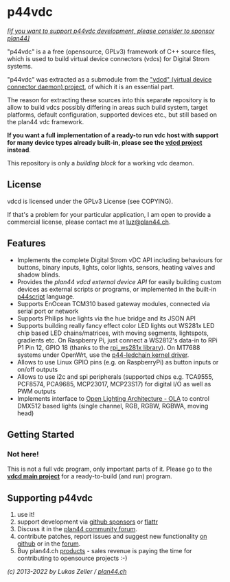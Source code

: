 
p44vdc
======

*[[if you want to support p44vdc development, please consider to sponsor plan44]](https://github.com/sponsors/plan44)* 

"p44vdc" is a a free (opensource, GPLv3) framework of C++ source files, which is used to build virtual device connectors (vdcs) for Digital Strom systems.

"p44vdc" was extracted as a submodule from the ["vdcd" (virtual device connector daemon) project](https://github.com/plan44/vdcd), of which it is an essential part.

The reason for extracting these sources into this separate repository is to allow to build vdcs possibly differing in areas such build system, target platforms, default configuration, supported devices etc., but still based on the plan44 vdc framework.

**If you want a full implementation of a ready-to run vdc host with support for many device types already built-in, please see the [vdcd project](https://github.com/plan44/vdcd) instead**.

This repository is only a *building block* for a working vdc deamon.

License
-------

vdcd is licensed under the GPLv3 License (see COPYING).

If that's a problem for your particular application, I am open to provide a commercial license, please contact me at [luz@plan44.ch](mailto:luz@plan44.ch).


Features
--------

- Implements the complete Digital Strom vDC API including behaviours for buttons, binary inputs, lights, color lights, sensors, heating valves and shadow blinds.
- Provides the *plan44 vdcd external device API* for easily building custom devices as external scripts or programs, or implemented in the built-in [p44script](https://plan44.ch/p44-techdocs/en/script_ref/) language.
- Supports EnOcean TCM310 based gateway modules, connected via serial port or network
- Supports Philips hue lights via the hue bridge and its JSON API
- Supports building really fancy effect color LED lights out WS281x LED chip based LED chains/matrices, with moving segments, lightspots, gradients etc.
  On Raspberry Pi, just connect a WS2812's data-in to RPi P1 Pin 12, GPIO 18 (thanks to the [rpi_ws281x library](https://github.com/richardghirst/rpi_ws281x.git)).
  On MT7688 systems under OpenWrt, use the [p44-ledchain kernel driver](https://github.com/plan44/plan44-feed/tree/master/p44-ledchain). 
- Allows to use Linux GPIO pins (e.g. on RaspberryPi) as button inputs or on/off outputs
- Allows to use i2c and spi peripherals (supported chips e.g. TCA9555, PCF8574, PCA9685, MCP23017, MCP23S17) for digital I/O as well as PWM outputs
- Implements interface to [Open Lighting Architecture - OLA](http://www.openlighting.org/) to control DMX512 based lights (single channel, RGB, RGBW, RGBWA, moving head)


Getting Started
---------------

### Not here!

This is not a full vdc program, only important parts of it. Please go to the [**vdcd main project**](https://github.com/plan44/vdcd) for a ready-to-build (and run) program.

Supporting p44vdc
-----------------

1. use it!
2. support development via [github sponsors](https://github.com/sponsors/plan44) or [flattr](https://flattr.com/@luz)
3. Discuss it in the [plan44 community forum](https://forum.plan44.ch/t/opensource-c-vdcd).
3. contribute patches, report issues and suggest new functionality [on github](https://github.com/plan44/p44vdc) or in the [forum](https://forum.plan44.ch/t/opensource-c-vdcd).
5. Buy plan44.ch [products](https://plan44.ch/automation/products.php) - sales revenue is paying the time for contributing to opensource projects :-)


*(c) 2013-2022 by Lukas Zeller / [plan44.ch](http://www.plan44.ch/automation)*
